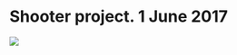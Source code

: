 # Shooter project. 1 June 2017

![](https://user-images.githubusercontent.com/16079399/81330288-8d6f2b80-90a8-11ea-913a-1d4e6ecff707.jpg)
